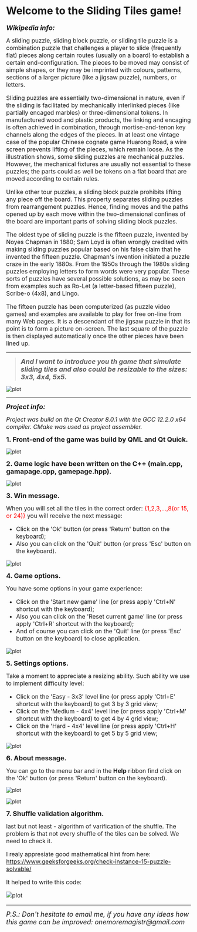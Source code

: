 # **Welcome to the Sliding Tiles game!**

<font size="4">**_Wikipedia info:_**</font>

<font size="3">A sliding puzzle, sliding block puzzle, or sliding tile puzzle is a combination puzzle that challenges a player to slide (frequently flat) pieces along certain routes (usually on a board) to establish a certain end-configuration. The pieces to be moved may consist of simple shapes, or they may be imprinted with colours, patterns, sections of a larger picture (like a jigsaw puzzle), numbers, or letters.

Sliding puzzles are essentially two-dimensional in nature, even if the sliding is facilitated by mechanically interlinked pieces (like partially encaged marbles) or three-dimensional tokens. In manufactured wood and plastic products, the linking and encaging is often achieved in combination, through mortise-and-tenon key channels along the edges of the pieces. In at least one vintage case of the popular Chinese cognate game Huarong Road, a wire screen prevents lifting of the pieces, which remain loose. As the illustration shows, some sliding puzzles are mechanical puzzles. However, the mechanical fixtures are usually not essential to these puzzles; the parts could as well be tokens on a flat board that are moved according to certain rules.

Unlike other tour puzzles, a sliding block puzzle prohibits lifting any piece off the board. This property separates sliding puzzles from rearrangement puzzles. Hence, finding moves and the paths opened up by each move within the two-dimensional confines of the board are important parts of solving sliding block puzzles.

The oldest type of sliding puzzle is the fifteen puzzle, invented by Noyes Chapman in 1880; Sam Loyd is often wrongly credited with making sliding puzzles popular based on his false claim that he invented the fifteen puzzle. Chapman's invention initiated a puzzle craze in the early 1880s. From the 1950s through the 1980s sliding puzzles employing letters to form words were very popular. These sorts of puzzles have several possible solutions, as may be seen from examples such as Ro-Let (a letter-based fifteen puzzle), Scribe-o (4x8), and Lingo.

The fifteen puzzle has been computerized (as puzzle video games) and examples are available to play for free on-line from many Web pages. It is a descendant of the jigsaw puzzle in that its point is to form a picture on-screen. The last square of the puzzle is then displayed automatically once the other pieces have been lined up.</font>

___
><font size="4">**_And I want to introduce you th game that simulate sliding tiles and also could be resizable to the sizes: 3x3, 4x4, 5x5._**</font>

![plot](./Fifteen_Puzzle/readme_pics/init_page.png)
___

<font size="4">**_Project info:_**</font>

<font size="3">_Project was build on the Qt Creator 8.0.1 with the GCC 12.2.0 x64 compiler.
CMake was used as project assembler._</font>

<font size="4">**1. Front-end of the game was build by QML and Qt Quick.**</font>

![plot](./Fifteen_Puzzle/readme_pics/front_end_sneek.png)

<font size="4">**2. Game logic have been written on the C++ (main.cpp, gamapage.cpp, gamepage.hpp).**</font>

![plot](./Fifteen_Puzzle/readme_pics/back_end_sneek.png)

<font size="4">**3. Win message.**</font>

<font size="3">When you will set all the tiles in the correct order: <span style="color: red">{1,2,3,...,8(or 15, or 24)}</span> you will receive the next message:

- Click on the 'Ok' button (or press 'Return' button on the keyboard);
- Also you can click on the 'Quit' button (or press 'Esc' button on the keyboard).
</font>

![plot](./Fifteen_Puzzle/readme_pics/win_message.png)

<font size="4">**4. Game options.**</font>

<font size="3">You have some options in your game experience:

- Click on the 'Start new game' line (or press apply 'Ctrl+N' shortcut with the keyboard);
- Also you can click on the 'Reset current game' line (or press apply 'Ctrl+R' shortcut with the keyboard);
- And of course you can click on the 'Quit' line (or press 'Esc' button on the keyboard) to close application.
</font>

![plot](./Fifteen_Puzzle/readme_pics/game_ribbon.png)


<font size="4">**5. Settings options.**</font>

<font size="3">Take a moment to appreciate a resizing ability. Such ability we use to implement difficulty level:

- Click on the 'Easy - 3x3' level line (or press apply 'Ctrl+E' shortcut with the keyboard) to get 3 by 3 grid view;
- Click on the 'Medium - 4x4' level line (or press apply 'Ctrl+M' shortcut with the keyboard) to get 4 by 4 grid view;
- Click on the 'Hard - 4x4' level line (or press apply 'Ctrl+H' shortcut with the keyboard) to get 5 by 5 grid view;
</font>

![plot](./Fifteen_Puzzle/readme_pics/settings_ribbon.png)

<font size="4">**6. About message.**</font>

<font size="3">You can go to the menu bar and in the **Help** ribbon find click on the 'Ok' button (or press 'Return' button on the keyboard).</font>

![plot](./Fifteen_Puzzle/readme_pics/about_ribbon.png)

![plot](./Fifteen_Puzzle/readme_pics/about_message.png)

<font size="4">**7. Shuffle validation algorithm.**</font>

<font size="3">last but not least - algorithm of varification of the shuffle.
The problem is that not every shuffle of the tiles can be solved. We need to check it.

I realy appresiate good mathematical hint from here:\
https://www.geeksforgeeks.org/check-instance-15-puzzle-solvable/

It helped to write this code:

![plot](./Fifteen_Puzzle/readme_pics/validation_algo.png)

</font>

___
<font size="4">_P.S.: Don't hesitate to email me, if you have any ideas how this game can be improved:
onemoremagistr@gmail.com_</font>